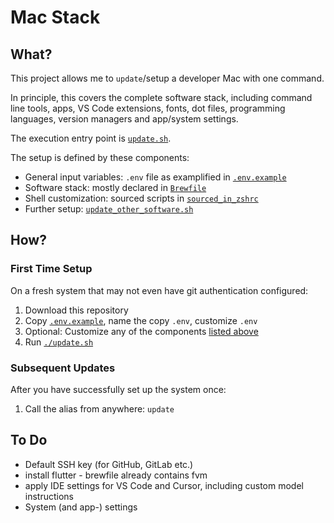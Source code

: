 # Mac Stack

## What?

This project allows me to `update`/setup a developer Mac with one command.

In principle, this covers the complete software stack, including command line tools, apps, VS Code extensions, fonts, dot files, programming languages, version managers and app/system settings.

The execution entry point is [`update.sh`](update.sh).

The setup is defined by these components:
* General input variables: `.env` file as examplified in [`.env.example`](.env.example)
* Software stack: mostly declared in [`Brewfile`](Brewfile)
* Shell customization: sourced scripts in [`sourced_in_zshrc`](scripts/sourced_in_zshrc)
* Further setup: [`update_other_software.sh`](scripts/update_other_software.sh)

## How?

### First Time Setup

On a fresh system that may not even have git authentication configured:

1. Download this repository
2. Copy [`.env.example`](.env.example), name the copy `.env`, customize `.env`
3. Optional: Customize any of the components [listed above](#what)
3. Run [`./update.sh`](update.sh)

### Subsequent Updates

After you have successfully set up the system once:

1. Call the alias from anywhere: `update`

## To Do

* Default SSH key (for GitHub, GitLab etc.)
* install flutter - brewfile already contains fvm
* apply IDE settings for VS Code and Cursor, including custom model instructions
* System (and app-) settings